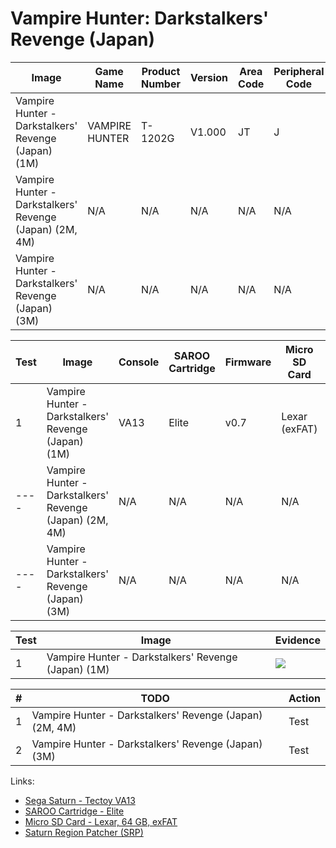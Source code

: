 # Vampire Hunter: Darkstalkers' Revenge (Japan)

| Image                                                   | Game Name      | Product Number | Version | Area Code | Peripheral Code |
| ------------------------------------------------------- | -------------- | -------------- | ------- | --------- | --------------- |
| Vampire Hunter - Darkstalkers' Revenge (Japan) (1M)     | VAMPIRE HUNTER | T-1202G        | V1.000  | JT        | J               |
| Vampire Hunter - Darkstalkers' Revenge (Japan) (2M, 4M) | N/A            | N/A            | N/A     | N/A       | N/A             |
| Vampire Hunter - Darkstalkers' Revenge (Japan) (3M)     | N/A            | N/A            | N/A     | N/A       | N/A             |

| Test | Image                                                   | Console | SAROO Cartridge | Firmware | Micro SD Card | Status     | Time Played |
| ---- | ------------------------------------------------------- | ------- | --------------- | -------- | ------------- | ---------- | ----------- |
| 1    | Vampire Hunter - Darkstalkers' Revenge (Japan) (1M)     | VA13    | Elite           | v0.7     | Lexar (exFAT) | :100:      | 37 minutes  |
| ---- | Vampire Hunter - Darkstalkers' Revenge (Japan) (2M, 4M) | N/A     | N/A             | N/A      | N/A           | :question: | N/A         |
| ---- | Vampire Hunter - Darkstalkers' Revenge (Japan) (3M)     | N/A     | N/A             | N/A      | N/A           | :question: | N/A         |

| Test | Image                                               | Evidence                                                                                         |
| ---- | --------------------------------------------------- | ------------------------------------------------------------------------------------------------ |
| 1    | Vampire Hunter - Darkstalkers' Revenge (Japan) (1M) | [![](https://img.youtube.com/vi/xQsxqfKM8vE/0.jpg)](https://www.youtube.com/watch?v=xQsxqfKM8vE) |

| #   | TODO                                                    | Action |
| --- | ------------------------------------------------------- | ------ |
| 1   | Vampire Hunter - Darkstalkers' Revenge (Japan) (2M, 4M) | Test   |
| 2   | Vampire Hunter - Darkstalkers' Revenge (Japan) (3M)     | Test   |

Links:

- [Sega Saturn - Tectoy VA13](../../../../Info/Consoles/VA13/README.md)
- [SAROO Cartridge - Elite](../../../../Info/Cartridges/GuangzhouSanStarOnlineShop/1.6/README.md)
- [Micro SD Card - Lexar, 64 GB, exFAT](../../../../Info/SdCards/Lexar/64GB/exfat/README.md)
- [Saturn Region Patcher (SRP)](https://segaxtreme.net/resources/saturn-region-patcher.81/download)
